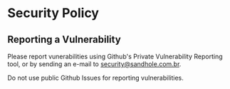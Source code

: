 # Security Policy

## Reporting a Vulnerability

Please report vunerabilities using Github's Private Vulnerability Reporting tool, or by sending an e-mail to [security@sandhole.com.br](mailto:security@sandhole.com.br).

Do not use public Github Issues for reporting vulnerabilities.
